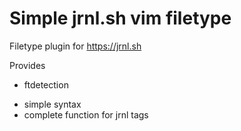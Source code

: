 # Simple jrnl.sh vim filetype

Filetype plugin for https://jrnl.sh

Provides

- ftdetection
* simple syntax
* complete function for jrnl tags
